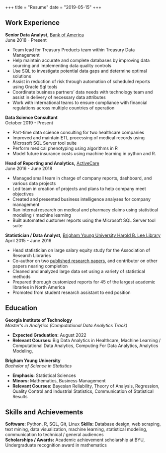 +++
title = "Resume"
date = "2019-05-15"
+++

## Work Experience

**Senior Data Analyst,** [Bank of America](https://www.bankofamerica.com/)  
June 2018 - Present

- Team lead for Treasury Products team within Treasury Data Management
- Help maintain accurate and complete databases by improving data sourcing and implementing data quality controls
- Use SQL to investigate potential data gaps and determine optimal solutions
- Assist in reduction of risk through automation of scheduled reports using Oracle Sql tools
- Coordinate business partners’ data needs with technology team and assist in delivery of necessary data attributes
- Work with international teams to ensure compliance with financial regulations across multiple
countries of operation

**Data Science Consultant**   
October 2019 - Present

  - Part-time data science consulting for two healthcare companies
  - Improved and maintain ETL processing of medical records using Microsoft SQL Server tool suite
  - Perform medical phenotyping using algorithms in R
  - Model future insurance costs using machine learning in python and R.

**Head of Reporting and Analytics,** [ActiveCare](https://www.activecare.com/)  
June 2016 - June 2018
  
  - Managed small team in charge of company reports, dashboard, and various data projects
  - Led team in creation of projects and plans to help company meet objectives
  - Created and presented business intelligence analyses for company management
  - Ran internal research on medical and pharmacy claims using statistical modeling / machine learning
  - Built automated customer reports using the Microsoft SQL Server tool suite

**Statistician / Data Analyst,** [Brigham Young University Harold B. Lee Library](https://lib.byu.edu/)  
April 2015 - June 2016

  - Head statistician on large salary equity study for the Association of Research Libraries
  - Co-author on two [published research papers](http://crl.acrl.org/index.php/crl/article/view/16639/18085), and contributor on other papers nearing completion
  - Cleaned and analyzed large data set using a variety of statistical methods
  - Prepared thorough customized reports for 45 of the largest academic libraries in North America
  - Promoted from student research assistant to end position
  
## Education
**Georgia Institute of Technology**  
*Master's in Analytics (Computational Data Analytics Track)*

  - **Expected Graduation:** August 2022
  - **Relevant Courses:** Big Data Analytics in Healthcare, Machine Learning / Computational Data Analytics, Computing For Data Analytics, Analytics Modeling, 

**Brigham Young University**  
*Bachelor of Science in Statistics*

  - **Emphasis:** Statistical Sciences
  - **Minors:** Mathematics, Business Management
  - **Relevant Courses:** Bayesian Reliability, Theory of Analysis, Regression, Quality Control and Industrial Statistics, Communication of Statistical Results
  

## Skills and Achievements

**Software:** Python, R, SQL, Git, Linux
**Skills:** Database design, web scraping, text mining, data visualization, machine learning, statistical modeling, communication to technical / general audiences  
**Scholarships / Awards:** Academic achievement scholarship at BYU, Undergraduate recognition award in mathematics  
